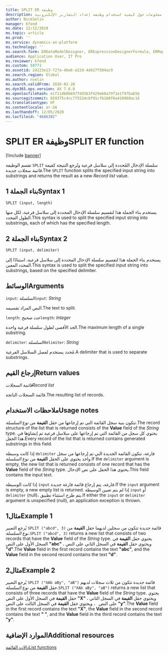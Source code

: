 ```yaml
---
title: SPLIT ER وظيفة
description: يوفر هذا الموضوع معلومات حول كيفية استخدام وظيفة إعداد التقارير الإلكترونية SPLIT (ER).
author: NickSelin
manager: kfend
ms.date: 12/12/2019
ms.topic: article
ms.prod: ''
ms.service: dynamics-ax-platform
ms.technology: ''
ms.search.form: ERDataModelDesigner, ERExpressionDesignerFormula, ERMappedFormatDesigner, ERModelMappingDesigner
audience: Application User, IT Pro
ms.reviewer: kfend
ms.custom: 58771
ms.assetid: 24223e13-727a-4be6-a22d-4d427f504ac9
ms.search.region: Global
ms.author: nselin
ms.search.validFrom: 2016-02-28
ms.dyn365.ops.version: AX 7.0.0
ms.openlocfilehash: e1f11d68b697fdd363f429e60a79f1e1f97bab5b
ms.sourcegitcommit: 659375c4cc7f5524cbf91cf6160f6a410960ac16
ms.translationtype: HT
ms.contentlocale: ar-SA
ms.lasthandoff: 12/05/2020
ms.locfileid: "4686382"
---
```

# <a name="split-er-function"></a><span data-ttu-id="db2b7-103">SPLIT ER وظيفة</span><span class="sxs-lookup"><span data-stu-id="db2b7-103">SPLIT ER function</span></span>

[!include [banner](../includes/banner.md)]

<span data-ttu-id="db2b7-104">تقسم الوظيفة `SPLIT` سلسلة الإدخال المُحددة إلى سلاسل فرعية وتُرجع النتيجة كقيمة *قائمة سجلات* جديدة.</span><span class="sxs-lookup"><span data-stu-id="db2b7-104">The `SPLIT` function splits the specified input string into substrings and returns the result as a new *Record list* value.</span></span>

## <a name="syntax-1"></a><span data-ttu-id="db2b7-105">بناء الجملة 1</span><span class="sxs-lookup"><span data-stu-id="db2b7-105">Syntax 1</span></span>

```vb
SPLIT (input, length)
```

<span data-ttu-id="db2b7-106">يستخدم بناء الجملة هذا لتقسيم سلسلة الإدخال المحددة إلى سلاسل فرعية، لكل منها الطول المحدد.</span><span class="sxs-lookup"><span data-stu-id="db2b7-106">This syntax is used to split the specified input string into substrings, each of which has the specified length.</span></span>

## <a name="syntax-2"></a><span data-ttu-id="db2b7-107">بناء الجملة 2</span><span class="sxs-lookup"><span data-stu-id="db2b7-107">Syntax 2</span></span>

```vb
SPLIT (input, delimiter)
```

<span data-ttu-id="db2b7-108">يستخدم بناء الجملة هذا لتقسيم سلسلة الإدخال المحددة إلى سلاسل فرعية، استنادًا إلى المحدد المعين.</span><span class="sxs-lookup"><span data-stu-id="db2b7-108">This syntax is used to split the specified input string into substrings, based on the specified delimiter.</span></span>

## <a name="arguments"></a><span data-ttu-id="db2b7-109">الوسائط</span><span class="sxs-lookup"><span data-stu-id="db2b7-109">Arguments</span></span>

<span data-ttu-id="db2b7-110">`input`: *السلسلة*</span><span class="sxs-lookup"><span data-stu-id="db2b7-110">`input`: *String*</span></span>

<span data-ttu-id="db2b7-111">النص المراد تقسيمه.</span><span class="sxs-lookup"><span data-stu-id="db2b7-111">The text to split.</span></span>

<span data-ttu-id="db2b7-112">`length`: *عدد صحيح*</span><span class="sxs-lookup"><span data-stu-id="db2b7-112">`length`: *Integer*</span></span>

<span data-ttu-id="db2b7-113">الحد الأقصى لطول سلسلة فرعية واحدة.</span><span class="sxs-lookup"><span data-stu-id="db2b7-113">The maximum length of a single substring.</span></span>

<span data-ttu-id="db2b7-114">`delimiter`: *السلسلة*</span><span class="sxs-lookup"><span data-stu-id="db2b7-114">`delimiter`: *String*</span></span>

<span data-ttu-id="db2b7-115">مُحدد يستخدم لفصل السلاسل الفرعية.</span><span class="sxs-lookup"><span data-stu-id="db2b7-115">A delimiter that is used to separate substrings.</span></span>

## <a name="return-values"></a><span data-ttu-id="db2b7-116">إرجاع القيم</span><span class="sxs-lookup"><span data-stu-id="db2b7-116">Return values</span></span>

<span data-ttu-id="db2b7-117">*قائمة السجلات*</span><span class="sxs-lookup"><span data-stu-id="db2b7-117">*Record list*</span></span>

<span data-ttu-id="db2b7-118">قائمة السجلات الناتجة.</span><span class="sxs-lookup"><span data-stu-id="db2b7-118">The resulting list of records.</span></span>

## <a name="usage-notes"></a><span data-ttu-id="db2b7-119">ملاحظات الاستخدام</span><span class="sxs-lookup"><span data-stu-id="db2b7-119">Usage notes</span></span>

<span data-ttu-id="db2b7-120">تتكون بنية سجل القائمة التي تم إرجاعها من حقل **القيمة** من نوع *السلسلة*.</span><span class="sxs-lookup"><span data-stu-id="db2b7-120">The record structure of the list that is returned consists of the **Value** field of the *String* type.</span></span> <span data-ttu-id="db2b7-121">يحتوي كل سجل من القائمة التي تم إرجاعها على سلاسل فرعية تم إنشاؤها في هذا الحقل.</span><span class="sxs-lookup"><span data-stu-id="db2b7-121">Every record of the list that is returned contains generated substrings in this field.</span></span>

<span data-ttu-id="db2b7-122">إذا كانت وسيطة `delimiter` فارغة، تتكون القائمة الجديدة التي تم إرجاعها من سجل واحد يحتوي على الحقل **القيمة** من نوع *السلسلة*.</span><span class="sxs-lookup"><span data-stu-id="db2b7-122">If the `delimiter` argument is empty, the new list that is returned consists of one record that has the **Value** field of the *String* type.</span></span> <span data-ttu-id="db2b7-123">يحتوي هذا الحقل علي نص الإدخال.</span><span class="sxs-lookup"><span data-stu-id="db2b7-123">This field contains the input text.</span></span>

<span data-ttu-id="db2b7-124">إذا كانت الوسيطة `input` فارغة، يتم إرجاع قائمة فارغة جديدة.</span><span class="sxs-lookup"><span data-stu-id="db2b7-124">If the `input` argument is empty, a new empty list is returned.</span></span> <span data-ttu-id="db2b7-125">إذا لم يتم تعيين الوسيطة `input` أو `delimiter` (null)، يتم طرح استثناء تطبيق.</span><span class="sxs-lookup"><span data-stu-id="db2b7-125">If either the `input` or `delimiter` argument is unspecified (null), an application exception is thrown.</span></span>

## <a name="example-1"></a><span data-ttu-id="db2b7-126">مثال1</span><span class="sxs-lookup"><span data-stu-id="db2b7-126">Example 1</span></span>

<span data-ttu-id="db2b7-127">يُرجع التعبير `SPLIT ("abcd", 3)` قائمة جديدة تتكون من سجلين لديهما حقل **القيمة** من نوع *السلسلة*.</span><span class="sxs-lookup"><span data-stu-id="db2b7-127">`SPLIT ("abcd", 3)` returns a new list that consists of two records that have the **Value** field of the *String* type.</span></span> <span data-ttu-id="db2b7-128">يحتوي حقل **القيمة** في السجل الأول على النص **"abc"** ، ويحتوي حقل **القيمة** في السجل الثاني على النص **"d"**.</span><span class="sxs-lookup"><span data-stu-id="db2b7-128">The **Value** field in the first record contains the text **"abc"**, and the **Value** field in the second record contains the text **"d"**.</span></span>

## <a name="example-2"></a><span data-ttu-id="db2b7-129">مثال2</span><span class="sxs-lookup"><span data-stu-id="db2b7-129">Example 2</span></span>

<span data-ttu-id="db2b7-130">يُرجع التعبير `SPLIT ("XAb aBy", "aB")` قائمة جديدة تتكون من ثلاث سجلات لديهم حقل **القيمة** من نوع *السلسلة*.</span><span class="sxs-lookup"><span data-stu-id="db2b7-130">`SPLIT ("XAb aBy", "aB")` returns a new list that consists of three records that have the **Value** field of the *String* type.</span></span> <span data-ttu-id="db2b7-131">يحتوي حقل **القيمة** في السجل الأول على النص **"X"** ، ويحتوي حقل **القيمة** في السجل الثاني على النص **&nbsp;** ، ويحتوي حقل **القيمة** في السجل الثالث على النص **"y"**.</span><span class="sxs-lookup"><span data-stu-id="db2b7-131">The **Value** field in the first record contains the text **"X"**, the **Value** field in the second record contains the text **"&nbsp;"**, and the **Value** field in the third record contains the text **"y"**.</span></span> 

## <a name="additional-resources"></a><span data-ttu-id="db2b7-132">الموارد الإضافية</span><span class="sxs-lookup"><span data-stu-id="db2b7-132">Additional resources</span></span>

[<span data-ttu-id="db2b7-133">دالات القائمة</span><span class="sxs-lookup"><span data-stu-id="db2b7-133">List functions</span></span>](er-functions-category-list.md)
